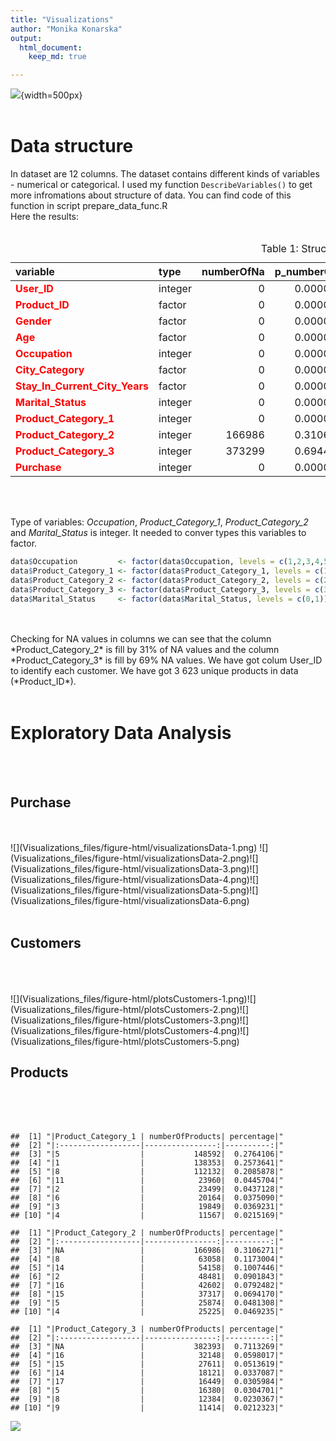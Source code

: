 ```yaml
---
title: "Visualizations"
author: "Monika Konarska"
output:  
  html_document:
    keep_md: true

---
```


![](https://www.thesierraleonetelegraph.com/wp-content/uploads/2018/11/black-friday-sale.jpg){width=500px}
<br/>
<br/>











# Data structure

In dataset are 12 columns. The dataset contains different kinds of variables - numerical or categorical.
I used my function `DescribeVariables()` to get more infromations about structure of data. You can find code of this function in script prepare_data_func.R  
Here the results:
<br/>
<br/>

<table class="table" style="margin-left: auto; margin-right: auto;">
<caption>Table 1: Structure of data</caption>
 <thead>
  <tr>
   <th style="text-align:left;font-weight: bold;"> variable </th>
   <th style="text-align:left;font-weight: bold;"> type </th>
   <th style="text-align:right;font-weight: bold;"> numberOfNa </th>
   <th style="text-align:right;font-weight: bold;"> p_numberOfNa </th>
   <th style="text-align:right;font-weight: bold;"> uniqueValues </th>
   <th style="text-align:right;font-weight: bold;"> p_uniqueValues </th>
   <th style="text-align:right;font-weight: bold;"> zeros </th>
   <th style="text-align:right;font-weight: bold;"> p_zeros </th>
  </tr>
 </thead>
<tbody>
  <tr>
   <td style="text-align:left;width: 8cm; font-weight: bold;color: red;"> User_ID </td>
   <td style="text-align:left;"> integer </td>
   <td style="text-align:right;"> 0 </td>
   <td style="text-align:right;"> 0.0000000 </td>
   <td style="text-align:right;"> 5891 </td>
   <td style="text-align:right;"> 0.0109584 </td>
   <td style="text-align:right;"> 0 </td>
   <td style="text-align:right;"> 0.0000000 </td>
  </tr>
  <tr>
   <td style="text-align:left;width: 8cm; font-weight: bold;color: red;"> Product_ID </td>
   <td style="text-align:left;"> factor </td>
   <td style="text-align:right;"> 0 </td>
   <td style="text-align:right;"> 0.0000000 </td>
   <td style="text-align:right;"> 3623 </td>
   <td style="text-align:right;"> 0.0067395 </td>
   <td style="text-align:right;"> 0 </td>
   <td style="text-align:right;"> 0.0000000 </td>
  </tr>
  <tr>
   <td style="text-align:left;width: 8cm; font-weight: bold;color: red;"> Gender </td>
   <td style="text-align:left;"> factor </td>
   <td style="text-align:right;"> 0 </td>
   <td style="text-align:right;"> 0.0000000 </td>
   <td style="text-align:right;"> 2 </td>
   <td style="text-align:right;"> 0.0000037 </td>
   <td style="text-align:right;"> 0 </td>
   <td style="text-align:right;"> 0.0000000 </td>
  </tr>
  <tr>
   <td style="text-align:left;width: 8cm; font-weight: bold;color: red;"> Age </td>
   <td style="text-align:left;"> factor </td>
   <td style="text-align:right;"> 0 </td>
   <td style="text-align:right;"> 0.0000000 </td>
   <td style="text-align:right;"> 7 </td>
   <td style="text-align:right;"> 0.0000130 </td>
   <td style="text-align:right;"> 0 </td>
   <td style="text-align:right;"> 0.0000000 </td>
  </tr>
  <tr>
   <td style="text-align:left;width: 8cm; font-weight: bold;color: red;"> Occupation </td>
   <td style="text-align:left;"> integer </td>
   <td style="text-align:right;"> 0 </td>
   <td style="text-align:right;"> 0.0000000 </td>
   <td style="text-align:right;"> 21 </td>
   <td style="text-align:right;"> 0.0000391 </td>
   <td style="text-align:right;"> 68120 </td>
   <td style="text-align:right;"> 0.1267167 </td>
  </tr>
  <tr>
   <td style="text-align:left;width: 8cm; font-weight: bold;color: red;"> City_Category </td>
   <td style="text-align:left;"> factor </td>
   <td style="text-align:right;"> 0 </td>
   <td style="text-align:right;"> 0.0000000 </td>
   <td style="text-align:right;"> 3 </td>
   <td style="text-align:right;"> 0.0000056 </td>
   <td style="text-align:right;"> 0 </td>
   <td style="text-align:right;"> 0.0000000 </td>
  </tr>
  <tr>
   <td style="text-align:left;width: 8cm; font-weight: bold;color: red;"> Stay_In_Current_City_Years </td>
   <td style="text-align:left;"> factor </td>
   <td style="text-align:right;"> 0 </td>
   <td style="text-align:right;"> 0.0000000 </td>
   <td style="text-align:right;"> 5 </td>
   <td style="text-align:right;"> 0.0000093 </td>
   <td style="text-align:right;"> 72725 </td>
   <td style="text-align:right;"> 0.1352829 </td>
  </tr>
  <tr>
   <td style="text-align:left;width: 8cm; font-weight: bold;color: red;"> Marital_Status </td>
   <td style="text-align:left;"> integer </td>
   <td style="text-align:right;"> 0 </td>
   <td style="text-align:right;"> 0.0000000 </td>
   <td style="text-align:right;"> 2 </td>
   <td style="text-align:right;"> 0.0000037 </td>
   <td style="text-align:right;"> 317817 </td>
   <td style="text-align:right;"> 0.5912027 </td>
  </tr>
  <tr>
   <td style="text-align:left;width: 8cm; font-weight: bold;color: red;"> Product_Category_1 </td>
   <td style="text-align:left;"> integer </td>
   <td style="text-align:right;"> 0 </td>
   <td style="text-align:right;"> 0.0000000 </td>
   <td style="text-align:right;"> 18 </td>
   <td style="text-align:right;"> 0.0000335 </td>
   <td style="text-align:right;"> 0 </td>
   <td style="text-align:right;"> 0.0000000 </td>
  </tr>
  <tr>
   <td style="text-align:left;width: 8cm; font-weight: bold;color: red;"> Product_Category_2 </td>
   <td style="text-align:left;"> integer </td>
   <td style="text-align:right;"> 166986 </td>
   <td style="text-align:right;"> 0.3106271 </td>
   <td style="text-align:right;"> 18 </td>
   <td style="text-align:right;"> 0.0000335 </td>
   <td style="text-align:right;"> NA </td>
   <td style="text-align:right;"> NA </td>
  </tr>
  <tr>
   <td style="text-align:left;width: 8cm; font-weight: bold;color: red;"> Product_Category_3 </td>
   <td style="text-align:left;"> integer </td>
   <td style="text-align:right;"> 373299 </td>
   <td style="text-align:right;"> 0.6944103 </td>
   <td style="text-align:right;"> 16 </td>
   <td style="text-align:right;"> 0.0000298 </td>
   <td style="text-align:right;"> NA </td>
   <td style="text-align:right;"> NA </td>
  </tr>
  <tr>
   <td style="text-align:left;width: 8cm; font-weight: bold;color: red;"> Purchase </td>
   <td style="text-align:left;"> integer </td>
   <td style="text-align:right;"> 0 </td>
   <td style="text-align:right;"> 0.0000000 </td>
   <td style="text-align:right;"> 17959 </td>
   <td style="text-align:right;"> 0.0334073 </td>
   <td style="text-align:right;"> 0 </td>
   <td style="text-align:right;"> 0.0000000 </td>
  </tr>
</tbody>
</table>
<br/>
<br/>

Type of variables: *Occupation*, *Product_Category_1*, *Product_Category_2* and *Marital_Status* is integer. It needed to conver types this variables to factor.


```r
data$Occupation         <- factor(data$Occupation, levels = c(1,2,3,4,5,6,7,8,9,10,11,12,13,14,15,16,17,18,19))
data$Product_Category_1 <- factor(data$Product_Category_1, levels = c(1,2,3,4,5,6,7,8,10,11,12,13,15,16,18))
data$Product_Category_2 <- factor(data$Product_Category_2, levels = c(2,3,4,5,6,7,8,9,10,11,12,13,14,15,16,17,18))
data$Product_Category_3 <- factor(data$Product_Category_3, levels = c(3,4,5,6,8,9,10,11,13,14,15,16,17,18))
data$Marital_Status     <- factor(data$Marital_Status, levels = c(0,1))
```

<br/>
<br/>
Checking for NA values in columns we can see that the column *Product_Category_2* is fill by 31% of NA values and the column *Product_Category_3* is fill by 69% NA values. We have got colum User_ID to identify each customer. We have got 3 623 unique products in data (*Product_ID*). 


<br/>
<br/>

# Exploratory Data Analysis
<br/>
<br/>

## Purchase
<br/>
<br/>
![](Visualizations_files/figure-html/visualizationsData-1.png)<!-- -->  
![](Visualizations_files/figure-html/visualizationsData-2.png)<!-- -->![](Visualizations_files/figure-html/visualizationsData-3.png)<!-- -->![](Visualizations_files/figure-html/visualizationsData-4.png)<!-- -->![](Visualizations_files/figure-html/visualizationsData-5.png)<!-- -->![](Visualizations_files/figure-html/visualizationsData-6.png)<!-- -->
<br/>
<br/>




## Customers
<br/>
<br/>
<br/>
![](Visualizations_files/figure-html/plotsCustomers-1.png)<!-- -->![](Visualizations_files/figure-html/plotsCustomers-2.png)<!-- -->![](Visualizations_files/figure-html/plotsCustomers-3.png)<!-- -->![](Visualizations_files/figure-html/plotsCustomers-4.png)<!-- -->![](Visualizations_files/figure-html/plotsCustomers-5.png)<!-- -->
<br/>


## Products
<br/>
<br/>
<br/>


```
##  [1] "|Product_Category_1 | numberOfProducts| percentage|"
##  [2] "|:------------------|----------------:|----------:|"
##  [3] "|5                  |           148592|  0.2764106|"
##  [4] "|1                  |           138353|  0.2573641|"
##  [5] "|8                  |           112132|  0.2085878|"
##  [6] "|11                 |            23960|  0.0445704|"
##  [7] "|2                  |            23499|  0.0437128|"
##  [8] "|6                  |            20164|  0.0375090|"
##  [9] "|3                  |            19849|  0.0369231|"
## [10] "|4                  |            11567|  0.0215169|"
```

```
##  [1] "|Product_Category_2 | numberOfProducts| percentage|"
##  [2] "|:------------------|----------------:|----------:|"
##  [3] "|NA                 |           166986|  0.3106271|"
##  [4] "|8                  |            63058|  0.1173004|"
##  [5] "|14                 |            54158|  0.1007446|"
##  [6] "|2                  |            48481|  0.0901843|"
##  [7] "|16                 |            42602|  0.0792482|"
##  [8] "|15                 |            37317|  0.0694170|"
##  [9] "|5                  |            25874|  0.0481308|"
## [10] "|4                  |            25225|  0.0469235|"
```

```
##  [1] "|Product_Category_3 | numberOfProducts| percentage|"
##  [2] "|:------------------|----------------:|----------:|"
##  [3] "|NA                 |           382393|  0.7113269|"
##  [4] "|16                 |            32148|  0.0598017|"
##  [5] "|15                 |            27611|  0.0513619|"
##  [6] "|14                 |            18121|  0.0337087|"
##  [7] "|17                 |            16449|  0.0305984|"
##  [8] "|5                  |            16380|  0.0304701|"
##  [9] "|8                  |            12384|  0.0230367|"
## [10] "|9                  |            11414|  0.0212323|"
```

![](Visualizations_files/figure-html/products-1.png)<!-- -->







